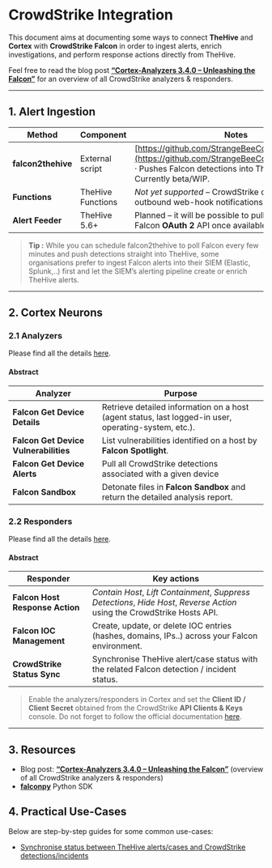 # CrowdStrike Integration

This document aims at documenting some ways to connect **TheHive** and **Cortex** with **CrowdStrike Falcon** in order to ingest alerts, enrich investigations, and perform response actions directly from TheHive.

Feel free to read the blog post [**“Cortex-Analyzers 3.4.0 – Unleashing the Falcon”**](https://strangebee.com/blog/cortex-analyzers-3-4-0-unleashing-the-falcon/) for an overview of all CrowdStrike analyzers & responders.

---

## 1. Alert Ingestion

| Method             | Component         | Notes                                                                                                                                                                       |
| ------------------ | ----------------- | --------------------------------------------------------------------------------------------------------------------------------------------------------------------------- |
| **falcon2thehive** | External script   | [https://github.com/StrangeBeeCorp/falcon2thehive](https://github.com/StrangeBeeCorp/falcon2thehive) · Pushes Falcon detections into TheHive as alerts. Currently beta/WIP. |
| **Functions**      | TheHive Functions | *Not yet supported* – CrowdStrike does not expose outbound web-hook notifications for detections.                                                                           |
| **Alert Feeder**   | TheHive 5.6+      | Planned – it will be possible to pull detections via the Falcon **OAuth 2** API once available in TheHive 5.6.                                                                                |

> **Tip :** While you can schedule falcon2thehive to poll Falcon every few minutes and push detections straight into TheHive, some organisations prefer to ingest Falcon alerts into their SIEM (Elastic, Splunk,..) first and let the SIEM’s alerting pipeline create or enrich TheHive alerts.

---

## 2. Cortex Neurons

### 2.1 Analyzers

Please find all the details [here](https://github.com/TheHive-Project/Cortex-Analyzers/tree/master/analyzers/CrowdstrikeFalcon).

#### Abstract
| Analyzer                              | Purpose                                                                                           |
| ------------------------------------- | ------------------------------------------------------------------------------------------------- |
| **Falcon Get Device Details**         | Retrieve detailed information on a host (agent status, last logged-in user, operating-system, etc.). |
| **Falcon Get Device Vulnerabilities** | List vulnerabilities identified on a host by **Falcon Spotlight**.                                |
| **Falcon Get Device Alerts**          | Pull all CrowdStrike detections associated with a given device      |
| **Falcon Sandbox**                    | Detonate files in **Falcon Sandbox** and return the detailed analysis report.           |

### 2.2 Responders

Please find all the details [here](https://github.com/TheHive-Project/Cortex-Analyzers/tree/master/responders/CrowdstrikeFalcon).
#### Abstract

| Responder                       | Key actions                                                                                                               |
| ------------------------------- | ------------------------------------------------------------------------------------------------------------------------- |
| **Falcon Host Response Action** | *Contain Host*, *Lift Containment*, *Suppress Detections*, *Hide Host*, *Reverse Action* using the CrowdStrike Hosts API. |
| **Falcon IOC Management**       | Create, update, or delete IOC entries (hashes, domains, IPs..) across your Falcon environment.                     |
| **CrowdStrike Status Sync**     | Synchronise TheHive alert/case status with the related Falcon detection / incident status.                                |

> Enable the analyzers/responders in Cortex and set the **Client ID / Client Secret** obtained from the CrowdStrike **API Clients & Keys** console. Do not forget to follow the official documentation [here](https://thehive-project.github.io/Cortex-Analyzers/).

---

## 3. Resources

* Blog post: [**“Cortex-Analyzers 3.4.0 – Unleashing the Falcon”**](https://strangebee.com/blog/cortex-analyzers-3-4-0-unleashing-the-falcon/) (overview of all CrowdStrike analyzers & responders)
* [**falconpy**](https://www.falconpy.io/Home.html) Python SDK

## 4. Practical Use-Cases  
<!-- USE_CASES:START -->
Below are step-by-step guides for some common use-cases:

* [Synchronise status between TheHive alerts/cases and CrowdStrike detections/incidents](use-cases/crwd-status-sync-removed.md)
<!-- USE_CASES:END -->

